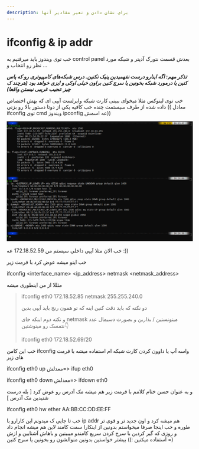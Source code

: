 ```yaml
---
description: برای نشان دادن و تغیر مقادیر آنها
---
```


# ifconfig & ip addr

خب توی ویندوز باید میرفتیم به control panel بعدش قسمت نتورک آدپتر و شبکه مورد نظر رو انتخاب و ...

_**تذکر مهم: اگه اینارو درست نفهمیدین پنیک نکنین. درس شبکه‌های کامپیوتری رو که پاس کنین یا درمورد شبکه بخونین یا سرچ کنین براون خیلی اوکی و ایزی خواهد بود \(هرچند ک چیز عجیب غریبی نیستن واقعا\)**_

خب توی لینوکس مثلا میخوای ببینی کارت شبکه وایرلست آیپی ای که بهش اختصاص داده شده از طرف سیستمت چنده خب کافیه یکی از دوتا دستور بالا رو بزنی \(\( معادل ifconfig توی cmd ویندوز ipconfig عه اسمش\)\)

 

![&#x646;&#x6A9;&#x62A;&#x647; &#x642;&#x627;&#x6CC;&#x644; &#x62A;&#x648;&#x62C;&#x647; &#x627;&#x6CC;&#x646;&#x647; &#x6A9;&#x647; &#x628;&#x627;&#x6CC;&#x62F; &#x627;&#x633;&#x645; &#x6A9;&#x627;&#x631;&#x62A; &#x634;&#x628;&#x6A9;&#x62A;&#x648; &#x628;&#x62F;&#x648;&#x646;&#x6CC;  &#x686;&#x648;&#x646; &#x645;&#x645;&#x6A9;&#x646;&#x647; &#x686;&#x646;&#x62A;&#x627; \(&#x62D;&#x62F;&#x627;&#x642;&#x644; &#x62F;&#x648;&#x62A;&#x627;\) &#x62F;&#x627;&#x634;&#x62A;&#x647; &#x628;&#x627;&#x634;&#x6CC;](.gitbook/assets/image%20%284%29.png)

خب الان مثلا آیپی داخلی سیستم من 172.18.52.59 عه :\)\)

خب اینو میشه عوض کرد با فرمت زیر

ifconfig &lt;interface\_name&gt; &lt;ip\_address&gt; netmask &lt;netmask\_address&gt;

مثللا از من اینطوری میشه

> ifconfig eth0 172.18.52.85 netmask 255.255.240.0
>
> دو نکته که باید دقت کنین اینه که تو همون رنج باید آیپی بدین
>
> و نکته دوم اینکه جای netmask میتونستین / بذارین و بصورت دسیمال عدد نتمسک رو مینوشتین👇
>
> ifconfig eth0 172.18.52.69/20

خب این کامن ifconfig واسه آپ یا داوون کردن کارت شبکه ام استفاده میشه با فرمت های زیر

ifconfig eth0 up                        معدلش=&gt;                  ifup eth0

ifconfig eth0 down                   معدلش=&gt;                  ifdown eth0

و به عنوان حسن ختام کلامم با فرمت زیر هم میشه مک آدرس رو عوض کرد \[ بله درست شنیدین مک آدرس \]

ifconfig eth0 hw ether AA:BB:CC:DD:EE:FF

خب تا جایی ک میدونم این کارارو با ip addr هم میشه کرد و اون جدید تر و قوی تر طوره و خب اینجا صرفا میخواستم بدونین از اینکارا سمت کامند لاین هم میشه انجام داد و روزی که گیر کردین با سرج کردن سریع کامندو میبینین و باهاش آشنایین و ازش استفاده میکنین :\)\) بیشتر خواستین بدونین منوالشون رو بخونین یا سرچ کنین =\)

